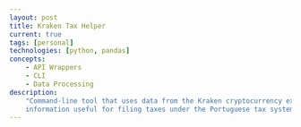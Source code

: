```yaml
---
layout: post
title: Kraken Tax Helper
current: true
tags: [personal]
technologies: [python, pandas]
concepts:
    - API Wrappers
    - CLI
    - Data Processing
description:
    "Command-line tool that uses data from the Kraken cryptocurrency exchange to generate
    information useful for filing taxes under the Portuguese tax system."  
---
```

